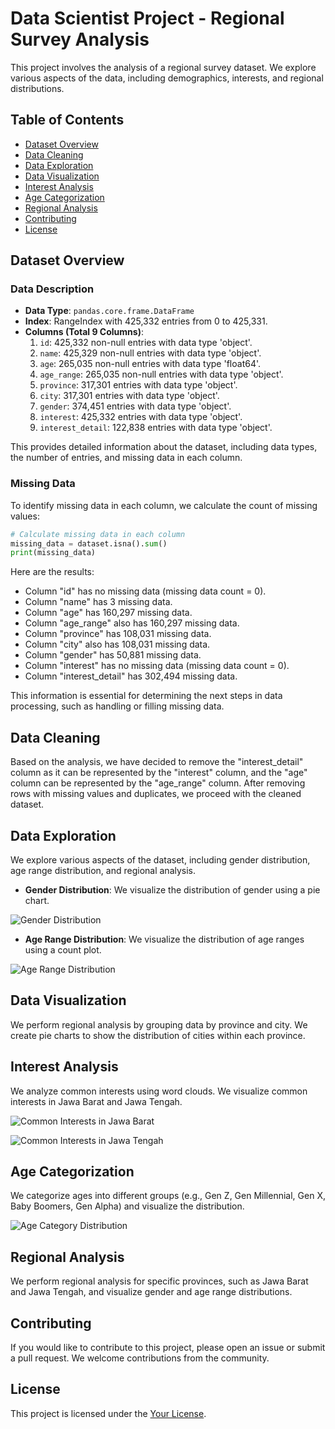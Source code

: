 # Data Scientist Project - Regional Survey Analysis

This project involves the analysis of a regional survey dataset. We explore various aspects of the data, including demographics, interests, and regional distributions.

## Table of Contents

- [Dataset Overview](#dataset-overview)
- [Data Cleaning](#data-cleaning)
- [Data Exploration](#data-exploration)
- [Data Visualization](#data-visualization)
- [Interest Analysis](#interest-analysis)
- [Age Categorization](#age-categorization)
- [Regional Analysis](#regional-analysis)
- [Contributing](#contributing)
- [License](#license)

## Dataset Overview

### Data Description

- **Data Type**: `pandas.core.frame.DataFrame`
- **Index**: RangeIndex with 425,332 entries from 0 to 425,331.
- **Columns (Total 9 Columns)**:
  1. `id`: 425,332 non-null entries with data type 'object'.
  2. `name`: 425,329 non-null entries with data type 'object'.
  3. `age`: 265,035 non-null entries with data type 'float64'.
  4. `age_range`: 265,035 non-null entries with data type 'object'.
  5. `province`: 317,301 entries with data type 'object'.
  6. `city`: 317,301 entries with data type 'object'.
  7. `gender`: 374,451 entries with data type 'object'.
  8. `interest`: 425,332 entries with data type 'object'.
  9. `interest_detail`: 122,838 entries with data type 'object'.

This provides detailed information about the dataset, including data types, the number of entries, and missing data in each column.

### Missing Data

To identify missing data in each column, we calculate the count of missing values:

```python
# Calculate missing data in each column
missing_data = dataset.isna().sum()
print(missing_data)
```

Here are the results:

- Column "id" has no missing data (missing data count = 0).
- Column "name" has 3 missing data.
- Column "age" has 160,297 missing data.
- Column "age_range" also has 160,297 missing data.
- Column "province" has 108,031 missing data.
- Column "city" also has 108,031 missing data.
- Column "gender" has 50,881 missing data.
- Column "interest" has no missing data (missing data count = 0).
- Column "interest_detail" has 302,494 missing data.

This information is essential for determining the next steps in data processing, such as handling or filling missing data.

## Data Cleaning

Based on the analysis, we have decided to remove the "interest_detail" column as it can be represented by the "interest" column, and the "age" column can be represented by the "age_range" column. After removing rows with missing values and duplicates, we proceed with the cleaned dataset.

## Data Exploration

We explore various aspects of the dataset, including gender distribution, age range distribution, and regional analysis.

- **Gender Distribution**: We visualize the distribution of gender using a pie chart.

![Gender Distribution](images/gender_distribution.png)

- **Age Range Distribution**: We visualize the distribution of age ranges using a count plot.

![Age Range Distribution](images/age_range_distribution.png)

## Data Visualization

We perform regional analysis by grouping data by province and city. We create pie charts to show the distribution of cities within each province.

## Interest Analysis

We analyze common interests using word clouds. We visualize common interests in Jawa Barat and Jawa Tengah.

![Common Interests in Jawa Barat](images/wordcloud_jabar.png)

![Common Interests in Jawa Tengah](images/wordcloud_jateng.png)

## Age Categorization

We categorize ages into different groups (e.g., Gen Z, Gen Millennial, Gen X, Baby Boomers, Gen Alpha) and visualize the distribution.

![Age Category Distribution](images/age_category_distribution.png)

## Regional Analysis

We perform regional analysis for specific provinces, such as Jawa Barat and Jawa Tengah, and visualize gender and age range distributions.

## Contributing

If you would like to contribute to this project, please open an issue or submit a pull request. We welcome contributions from the community.

## License

This project is licensed under the [Your License](LICENSE).

```
